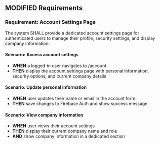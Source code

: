 ## MODIFIED Requirements

### Requirement: Account Settings Page

The system SHALL provide a dedicated account settings page for authenticated users to manage their profile, security settings, and display company information.

#### Scenario: Access account settings

- **WHEN** a logged-in user navigates to /account
- **THEN** display the account settings page with personal information, security options, and current company details

#### Scenario: Update personal information

- **WHEN** user updates their name or email in the account form
- **THEN** save changes to Firebase Auth and show success message

#### Scenario: View company information

- **WHEN** user views their account settings
- **THEN** display their current company name and role
- **AND** show company information in a dedicated section
